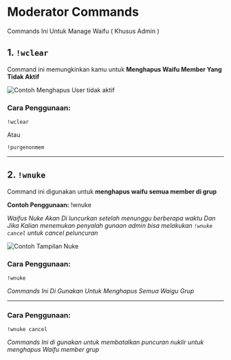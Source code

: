 # Moderator Commands

Commands Ini Untuk Manage Waifu ( Khusus Admin )

## 1. `!wclear`
Command ini memungkinkan kamu untuk **Menghapus Waifu Member Yang Tidak Aktif**

![Contoh Menghapus User tidak aktif](https://raw.githubusercontent.com/TabawaX/waifudb/refs/heads/master/docs/Screenshot_20241218-220637.jpg)

### Cara Penggunaan:
```plaintext
!wclear 
``` 

Atau

```plaintext
!purgenonmem 
```

---

## 2. `!wnuke`
Command ini digunakan untuk **menghapus waifu semua member di grup**

**Contoh Penggunaan:**
!wnuke

*Waifus Nuke Akan Di luncurkan setelah menunggu berberapa waktu Dan Jika Kalian menemukan penyalah gunaan admin bisa melakukan `!wnuke cancel` untuk cancel peluncuran*

![Contoh Tampilan Nuke](https://raw.githubusercontent.com/TabawaX/waifudb/refs/heads/master/docs/Screenshot_20241220-123023.png)

### Cara Penggunaan:
```plaintext
!wnuke 
``` 
_Commands Ini Di Gunakan Untuk Menghapus Semua Waigu Grup_

---
### Cara Penggunaan:
```plaintext
!wnuke cancel 
``` 
_Commands Ini di gunakan untuk membatalkan puncuran nuklir untuk menghapus Waifu member grup_

